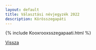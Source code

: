 ```yaml
---
layout: default
title: Választási névjegyzék 2022
description: Körösszegapáti
---
```


{% include Kooxrooxsszegapaati.html %}

[Vissza](./)